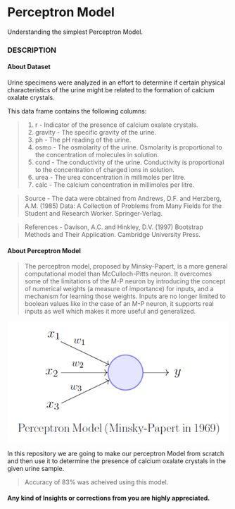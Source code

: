 # Perceptron Model
Understanding the simplest Perceptron Model.

### DESCRIPTION
#### About Dataset

Urine specimens were analyzed in an effort to determine if certain physical characteristics of the urine might be related to the formation of calcium oxalate crystals.

This data frame contains the following columns:
>1. r - Indicator of the presence of calcium oxalate crystals.
>2. gravity - The specific gravity of the urine.
>3. ph - The pH reading of the urine.
>4. osmo - The osmolarity of the urine. Osmolarity is proportional to the concentration of molecules in solution.
>5. cond - The conductivity of the urine. Conductivity is proportional to the concentration of charged ions in solution.
>6. urea - The urea concentration in millimoles per litre.
>7. calc - The calcium concentration in millimoles per litre.

>Source - The data were obtained from Andrews, D.F. and Herzberg, A.M. (1985) Data: A Collection of Problems from Many Fields for the    Student and Research Worker. Springer-Verlag.

>References - Davison, A.C. and Hinkley, D.V. (1997) Bootstrap Methods and Their Application. Cambridge University Press.

#### About Perceptron Model

>The perceptron model, proposed by Minsky-Papert, is a more general computational model than McCulloch-Pitts neuron. It overcomes some of the limitations of the M-P neuron by introducing the concept of numerical weights (a measure of importance) for inputs, and a mechanism for learning those weights. Inputs are no longer limited to boolean values like in the case of an M-P neuron, it supports real inputs as well which makes it more useful and generalized.

![](image2.png)

In this repository we are going to make our perceptron Model from scratch and then use it to determine the presence of calcium oxalate crystals in the given urine sample.

>Accuracy of 83% was acheived using this model.

#### Any kind of Insights or corrections from you are highly appreciated.
